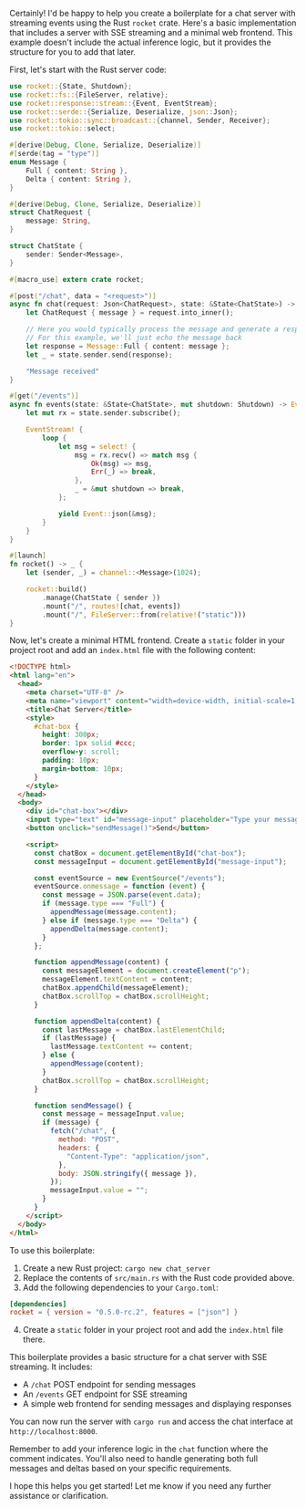Certainly! I'd be happy to help you create a boilerplate for a chat server with streaming events using the Rust `rocket` crate. Here's a basic implementation that includes a server with SSE streaming and a minimal web frontend. This example doesn't include the actual inference logic, but it provides the structure for you to add that later.

First, let's start with the Rust server code:

```rust
use rocket::{State, Shutdown};
use rocket::fs::{FileServer, relative};
use rocket::response::stream::{Event, EventStream};
use rocket::serde::{Serialize, Deserialize, json::Json};
use rocket::tokio::sync::broadcast::{channel, Sender, Receiver};
use rocket::tokio::select;

#[derive(Debug, Clone, Serialize, Deserialize)]
#[serde(tag = "type")]
enum Message {
    Full { content: String },
    Delta { content: String },
}

#[derive(Debug, Clone, Serialize, Deserialize)]
struct ChatRequest {
    message: String,
}

struct ChatState {
    sender: Sender<Message>,
}

#[macro_use] extern crate rocket;

#[post("/chat", data = "<request>")]
async fn chat(request: Json<ChatRequest>, state: &State<ChatState>) -> &'static str {
    let ChatRequest { message } = request.into_inner();

    // Here you would typically process the message and generate a response
    // For this example, we'll just echo the message back
    let response = Message::Full { content: message };
    let _ = state.sender.send(response);

    "Message received"
}

#[get("/events")]
async fn events(state: &State<ChatState>, mut shutdown: Shutdown) -> EventStream![] {
    let mut rx = state.sender.subscribe();

    EventStream! {
        loop {
            let msg = select! {
                msg = rx.recv() => match msg {
                    Ok(msg) => msg,
                    Err(_) => break,
                },
                _ = &mut shutdown => break,
            };

            yield Event::json(&msg);
        }
    }
}

#[launch]
fn rocket() -> _ {
    let (sender, _) = channel::<Message>(1024);

    rocket::build()
        .manage(ChatState { sender })
        .mount("/", routes![chat, events])
        .mount("/", FileServer::from(relative!("static")))
}
```

Now, let's create a minimal HTML frontend. Create a `static` folder in your project root and add an `index.html` file with the following content:

```html
<!DOCTYPE html>
<html lang="en">
  <head>
    <meta charset="UTF-8" />
    <meta name="viewport" content="width=device-width, initial-scale=1.0" />
    <title>Chat Server</title>
    <style>
      #chat-box {
        height: 300px;
        border: 1px solid #ccc;
        overflow-y: scroll;
        padding: 10px;
        margin-bottom: 10px;
      }
    </style>
  </head>
  <body>
    <div id="chat-box"></div>
    <input type="text" id="message-input" placeholder="Type your message..." />
    <button onclick="sendMessage()">Send</button>

    <script>
      const chatBox = document.getElementById("chat-box");
      const messageInput = document.getElementById("message-input");

      const eventSource = new EventSource("/events");
      eventSource.onmessage = function (event) {
        const message = JSON.parse(event.data);
        if (message.type === "Full") {
          appendMessage(message.content);
        } else if (message.type === "Delta") {
          appendDelta(message.content);
        }
      };

      function appendMessage(content) {
        const messageElement = document.createElement("p");
        messageElement.textContent = content;
        chatBox.appendChild(messageElement);
        chatBox.scrollTop = chatBox.scrollHeight;
      }

      function appendDelta(content) {
        const lastMessage = chatBox.lastElementChild;
        if (lastMessage) {
          lastMessage.textContent += content;
        } else {
          appendMessage(content);
        }
        chatBox.scrollTop = chatBox.scrollHeight;
      }

      function sendMessage() {
        const message = messageInput.value;
        if (message) {
          fetch("/chat", {
            method: "POST",
            headers: {
              "Content-Type": "application/json",
            },
            body: JSON.stringify({ message }),
          });
          messageInput.value = "";
        }
      }
    </script>
  </body>
</html>
```

To use this boilerplate:

1. Create a new Rust project: `cargo new chat_server`
2. Replace the contents of `src/main.rs` with the Rust code provided above.
3. Add the following dependencies to your `Cargo.toml`:

```toml
[dependencies]
rocket = { version = "0.5.0-rc.2", features = ["json"] }
```

4. Create a `static` folder in your project root and add the `index.html` file there.

This boilerplate provides a basic structure for a chat server with SSE streaming. It includes:

- A `/chat` POST endpoint for sending messages
- An `/events` GET endpoint for SSE streaming
- A simple web frontend for sending messages and displaying responses

You can now run the server with `cargo run` and access the chat interface at `http://localhost:8000`.

Remember to add your inference logic in the `chat` function where the comment indicates. You'll also need to handle generating both full messages and deltas based on your specific requirements.

I hope this helps you get started! Let me know if you need any further assistance or clarification.
